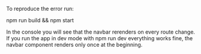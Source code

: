 To reproduce the error run:

npm run build && npm start

In the console you will see that the navbar rerenders on every route change. If you run the app in dev mode with npm run dev everything works fine, the navbar component renders only once at the beginning.